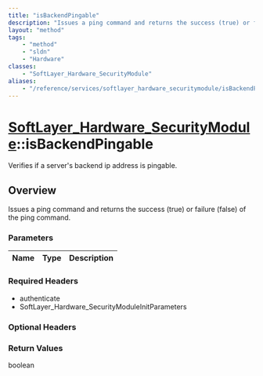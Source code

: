 ```yaml
---
title: "isBackendPingable"
description: "Issues a ping command and returns the success (true) or failure (false) of the ping command."
layout: "method"
tags:
    - "method"
    - "sldn"
    - "Hardware"
classes:
    - "SoftLayer_Hardware_SecurityModule"
aliases:
    - "/reference/services/softlayer_hardware_securitymodule/isBackendPingable"
---
```

# [SoftLayer_Hardware_SecurityModule](/reference/services/SoftLayer_Hardware_SecurityModule)::isBackendPingable

Verifies if a server's backend ip address is pingable.


## Overview 
Issues a ping command and returns the success (true) or failure (false) of the ping command. 

### Parameters 
|Name | Type | Description |
| --- | --- | --- |


### Required Headers
* authenticate
* SoftLayer_Hardware_SecurityModuleInitParameters

### Optional Headers

### Return Values
boolean

